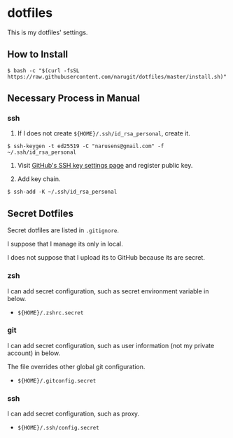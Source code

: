 # dotfiles

This is my dotfiles' settings.

## How to Install

```console
$ bash -c "$(curl -fsSL https://raw.githubusercontent.com/narugit/dotfiles/master/install.sh)"
```

## Necessary Process in Manual
### ssh 
1. If I does not create `${HOME}/.ssh/id_rsa_personal`, create it.
```console
$ ssh-keygen -t ed25519 -C "narusens@gmail.com" -f ~/.ssh/id_rsa_personal
```

1. Visit [GitHub's SSH key settings page](https://github.com/settings/keys) and register public key.

1. Add key chain.
```console
$ ssh-add -K ~/.ssh/id_rsa_personal
```

## Secret Dotfiles
Secret dotfiles are listed in `.gitignore`.

I suppose that I manage its only in local.

I does not suppose that I upload its to GitHub because its are secret.

### zsh
I can add secret configuration, such as secret environment variable in below.
- `${HOME}/.zshrc.secret`

### git
I can add secret configuration, such as user information (not my private account) in below.

The file overrides other global git configuration.

- `${HOME}/.gitconfig.secret`

### ssh
I can add secret configuration, such as proxy.

- `${HOME}/.ssh/config.secret`
